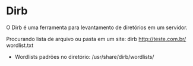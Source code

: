 # Dirb

O Dirb é uma ferramenta para levantamento de diretórios em um servidor.

Procurando lista de arquivo ou pasta em um site:
dirb http://teste.com.br/ wordlist.txt
* Wordlists padrões no diretório: /usr/share/dirb/wordlists/
